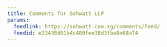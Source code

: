 ```yaml
---
title: Comments for Sohwatt LLP
params:
  feedlink: https://sohwatt.com.sg/comments/feed/
  feedid: e23438d01b4c480fee38d3fba8e68a74
---
```

